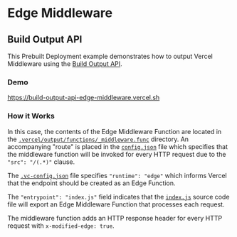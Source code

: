 # Edge Middleware

## Build Output API

This Prebuilt Deployment example demonstrates how to output Vercel Middleware using the [Build Output API](https://vercel.com/docs/build-output-api/v3#features/edge-middleware).

### Demo

https://build-output-api-edge-middleware.vercel.sh

### How it Works

In this case, the contents of the Edge Middleware Function are located in the
[`.vercel/output/functions/_middleware.func`](./.vercel/output/functions/_middleware.func) directory.
An accompanying "route" is placed in the [`config.json`](./.vercel/output/config.json) file which
specifies that the middleware function will be invoked for every HTTP request due to the `"src": "/(.*)"` clause.

The [`.vc-config.json`](./.vercel/output/functions/_middleware.func/.vc-config.json) file specifies `"runtime": "edge"`
which informs Vercel that the endpoint should be created as an Edge Function.

The `"entrypoint": "index.js"` field indicates that the [`index.js`](.vercel/output/functions/_middleware.func/index.js)
source code file will export an Edge Middleware Function that processes each request.

The middleware function adds an HTTP response header for every HTTP request with `x-modified-edge: true`.
